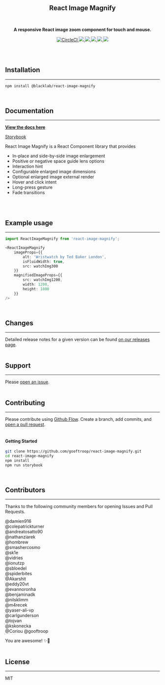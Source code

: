 <h2 align="center">React Image Magnify</h2>
<br />

<p align="center">
    <b>A responsive React image zoom component for touch and mouse.</b>
</p>

<p align="center">
    <a href="https://circleci.com/gh/gooftroop/react-image-magnify/tree/master">
        <img src="https://circleci.com/gh/gooftroop/react-image-magnify/tree/master.svg?style=svg" alt="CircleCI" />
    </a>
    <a href="https://codeclimate.com/github/gooftroop/react-image-magnify/maintainability">
        <img src="https://api.codeclimate.com/v1/badges/4e91d32af87836dce581/maintainability" />
    </a>
    <a href="https://coveralls.io/github/gooftroop/react-image-magnify?branch=master">
        <img src="https://coveralls.io/repos/github/gooftroop/react-image-magnify/badge.svg?branch=master" />
    </a>
    <a href="https://www.npmjs.com/package/@blacklab/react-image-magnify">
        <img src="https://img.shields.io/npm/v/@blacklab/react-image-magnify.svg" />
    </a>
    <a href="https://opensource.org/licenses/MIT">
        <img src="https://img.shields.io/badge/license-MIT-blue.svg" />
    </a>
    <a href="https://gooftroop.github.io/react-image-magnify">
        <img src="https://cdn.jsdelivr.net/gh/storybookjs/brand@main/badge/badge-storybook.svg" />
    </a>
</p>
<br />
<br />

## Installation
<hr />

```sh
npm install @blacklab/react-image-magnify
```
<br />

## Documentation
<hr />

**[View the docs here](https://gooftroop.github.io/react-image-magnify)**

[Storybook](https://gooftroop.github.io/react-image-magnify)

React Image Magnify is a React Component library that provides
* In-place and side-by-side image enlargement
* Positive or negative space guide lens options
* Interaction hint
* Configurable enlarged image dimensions
* Optional enlarged image external render
* Hover and click intent
* Long-press gesture
* Fade transitions
<br />
<br />

## Example usage
<hr />

```typescript
import ReactImageMagnify from 'react-image-magnify';

<ReactImageMagnify
    imageProps={{
        alt: 'Wristwatch by Ted Baker London',
        isFluidWidth: true,
        src: watchImg300
    }}
    magnifiedImageProps={{
        src: watchImg1200,
        width: 1200,
        height: 1800
    }}
/>
```
<br />

## Changes
<hr />

Detailed release notes for a given version can be found [on our releases page](https://github.com/gooftroop/react-image-magnify/releases).
<br />
<br />

## Support
<hr />

Please [open an issue](https://github.com/gooftroop/react-image-magnify/issues).
<br />
<br />

## Contributing
<hr />

Please contribute using [Github Flow](https://guides.github.com/introduction/flow/). Create a branch,
add commits, and [open a pull request](https://github.com/gooftroop/react-image-magnify/compare/).
<br />
<br />

#### Getting Started


```sh
git clone https://github.com/gooftroop/react-image-magnify.git
cd react-image-magnify
npm install
npm run storybook
```
<br />

## Contributors
<hr />

Thanks to the following community members for opening Issues and Pull Requests.

@damien916  
@colepatrickturner  
@andreatosatto90  
@nathanziarek  
@hombrew  
@smashercosmo  
@sk1e  
@vidries  
@ionutzp  
@sbloedel  
@spiderbites  
@Akarshit  
@eddy20vt  
@evannoronha  
@benjaminadk  
@nilsklimm  
@m4recek  
@yaser-ali-vp  
@carlgunderson  
@tojvan  
@kskonecka  
@Coriou 
@gooftroop 

You are awesome! ✨💫
<br />
<br />

## License
<hr />

MIT
